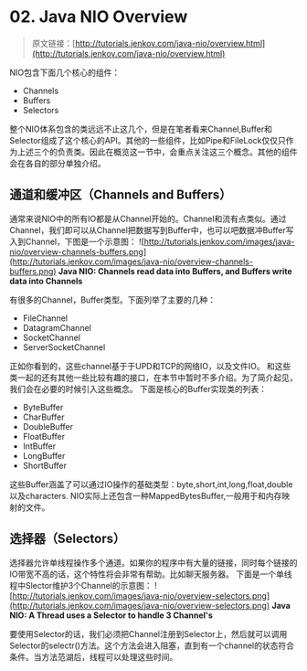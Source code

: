 # 02. Java NIO Overview

> 原文链接：[http://tutorials.jenkov.com/java-nio/overview.html](http://tutorials.jenkov.com/java-nio/overview.html)

<!-- toc -->

NIO包含下面几个核心的组件：
  
  * Channels
  * Buffers
  * Selectors

整个NIO体系包含的类远远不止这几个，但是在笔者看来Channel,Buffer和Selector组成了这个核心的API。其他的一些组件，比如Pipe和FileLock仅仅只作为上述三个的负责类。因此在概览这一节中，会重点关注这三个概念。其他的组件会在各自的部分单独介绍。
## 通道和缓冲区（Channels and Buffers）
通常来说NIO中的所有IO都是从Channel开始的。Channel和流有点类似。通过Channel，我们即可以从Channel把数据写到Buffer中，也可以吧数据冲Buffer写入到Channel，下图是一个示意图：
![http://tutorials.jenkov.com/images/java-nio/overview-channels-buffers.png](http://tutorials.jenkov.com/images/java-nio/overview-channels-buffers.png)
**Java NIO: Channels read data into Buffers, and Buffers write data into Channels**

有很多的Channel，Buffer类型。下面列举了主要的几种：
  
  * FileChannel
  * DatagramChannel
  * SocketChannel
  * ServerSocketChannel

正如你看到的，这些channel基于于UPD和TCP的网络IO，以及文件IO。
和这些类一起的还有其他一些比较有趣的接口，在本节中暂时不多介绍。为了简介起见，我们会在必要的时候引入这些概念。
下面是核心的Buffer实现类的列表：
  
  * ByteBuffer
  * CharBuffer
  * DoubleBuffer
  * FloatBuffer
  * IntBuffer
  * LongBuffer
  * ShortBuffer

这些Buffer涵盖了可以通过IO操作的基础类型：byte,short,int,long,float,double以及characters.
NIO实际上还包含一种MappedBytesBuffer,一般用于和内存映射的文件。

## 选择器（Selectors）

选择器允许单线程操作多个通道。如果你的程序中有大量的链接，同时每个链接的IO带宽不高的话，这个特性将会非常有帮助。比如聊天服务器。
下面是一个单线程中Slector维护3个Channel的示意图：
![http://tutorials.jenkov.com/images/java-nio/overview-selectors.png](http://tutorials.jenkov.com/images/java-nio/overview-selectors.png)
**Java NIO: A Thread uses a Selector to handle 3 Channel's**

要使用Selector的话，我们必须把Channel注册到Selector上，然后就可以调用Selector的selectr()方法。这个方法会进入阻塞，直到有一个channel的状态符合条件。当方法范湖后，线程可以处理这些时间。
